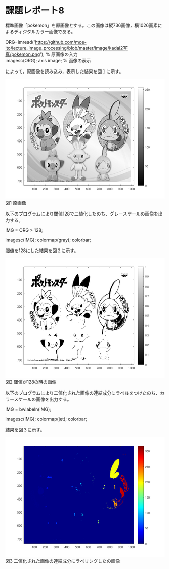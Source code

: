# 課題レポート8

標準画像「pokemon」を原画像とする。この画像は縦736画像，横1026画素によるディジタルカラー画像である。

ORG=imread('https://github.com/moe-ito/lecture_image_processing/blob/master/image/kadai2写真/pokemon.png'); % 原画像の入力  
imagesc(ORG); axis image; % 画像の表示

によって，原画像を読み込み，表示した結果を図１に示す。

![原画像](https://github.com/moe-ito/lecture_image_processing/blob/master/image/kadai8%E5%86%99%E7%9C%9F/0.png)  
図1 原画像

以下のプログラムにより閾値128で二値化したのち、グレースケールの画像を出力する。

IMG = ORG > 128; 

imagesc(IMG); colormap(gray); colorbar; 

閾値を128にした結果を図２に示す。

![原画像](https://github.com/moe-ito/lecture_image_processing/blob/master/image/kadai8%E5%86%99%E7%9C%9F/1.png)  
図2 閾値が128の時の画像

以下のプログラムにより二値化された画像の連結成分にラベルをつけたのち、カラースケールの画像を出力する。

IMG = bwlabeln(IMG);

imagesc(IMG); colormap(jet); colorbar;

結果を図３に示す。

![原画像](https://github.com/moe-ito/lecture_image_processing/blob/master/image/kadai8%E5%86%99%E7%9C%9F/2.png)  
図3 二値化された画像の連結成分にラベリングしたの画像

